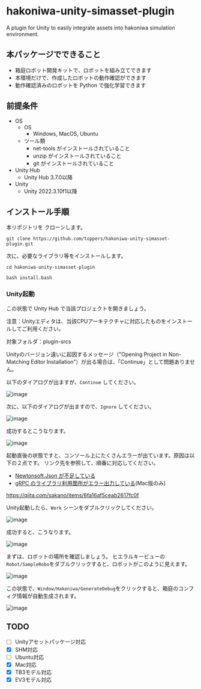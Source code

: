 # hakoniwa-unity-simasset-plugin
 A plugin for Unity to easily integrate assets into hakoniwa simulation environment.

## 本パッケージでできること

* 箱庭ロボット開発キットで、ロボットを組み立てできます
* 本環境だけで、作成したロボットの動作確認ができます
* 動作確認済みのロボットを Python で強化学習できます

## 前提条件

* OS
  * OS
    * Windows, MacOS, Ubuntu
  * ツール類
    * net-tools がインストールされていること
    * unzip がインストールされていること
    * git がインストールされていること
* Unity Hub
  * Unity Hub 3.7.0以降
* Unity
  * Unity 2022.3.10f1以降

## インストール手順

本リポジトリを クローンします。

```
git clone https://github.com/toppers/hakoniwa-unity-simasset-plugin.git
```

次に、必要なライブラリ等をインストールします。

```
cd hakoniwa-unity-simasset-plugin
```

```
bash install.bash
```

### Unity起動

この状態で Unity Hub で当該プロジェクトを開きましょう。

注意：Unityエディタは、当該CPUアーキテクチャに対応したものをインストールしてご利用ください。

対象フォルダ：plugin-srcs

Unityのバージョン違いに起因するメッセージ（"Opening Project in Non-Matching Editor Installation"）が出る場合は、「Continue」として問題ありません。

以下のダイアログが出ますが、`Continue` してください。

![image](https://github.com/toppers/hakoniwa-unity-drone-model/assets/164193/e1fbc477-4edc-4e39-ab15-ccd6f0707f33)


次に、以下のダイアログが出ますので、`Ignore` してください。

![image](https://github.com/toppers/hakoniwa-unity-drone-model/assets/164193/7c03ae41-f988-44cb-9ac1-2263507d254d)


成功するとこうなります。

![image](https://github.com/toppers/hakoniwa-unity-drone-model/assets/164193/50398cfa-f6fc-4eef-9679-5442bbd9de76)

起動直後の状態ですと、コンソール上にたくさんエラーが出ています。原因は以下の２点です。
リンク先を参照して、順番に対応してください。

* [Newtonsoft.Json が不足している](https://github.com/toppers/hakoniwa-document/tree/main/troubleshooting/unity#unity%E8%B5%B7%E5%8B%95%E6%99%82%E3%81%ABnewtonsoftjson%E3%81%8C%E3%81%AA%E3%81%84%E3%81%A8%E3%81%84%E3%81%86%E3%82%A8%E3%83%A9%E3%83%BC%E3%81%8C%E5%87%BA%E3%82%8B)
* [gRPC のライブラリ利用箇所がエラー出力している](https://github.com/toppers/hakoniwa-document/blob/main/troubleshooting/unity/README.md#grpc-%E3%81%AE%E3%83%A9%E3%82%A4%E3%83%96%E3%83%A9%E3%83%AA%E5%88%A9%E7%94%A8%E7%AE%87%E6%89%80%E3%81%8C%E3%82%A8%E3%83%A9%E3%83%BC%E5%87%BA%E5%8A%9B%E3%81%97%E3%81%A6%E3%81%84%E3%82%8B)(Mac版のみ)


https://qiita.com/sakano/items/6fa16af5ceab2617fc0f

Unity起動したら、`Work` シーンをダブルクリックしてください。

![image](https://user-images.githubusercontent.com/164193/236663723-e50cfc04-a6fb-4794-86c2-95adf65f7161.png)

成功すると、こうなります。

![image](https://user-images.githubusercontent.com/164193/236663731-690d69e4-2545-4e74-ac25-b089fc85019f.png)

まずは、ロボットの場所を確認しましょう。
ヒエラルキービューの`Robot/SampleRobo`をダブルクリックすると、ロボットがこのように見えます。

![image](https://user-images.githubusercontent.com/164193/236663767-01732e69-7797-4658-a09b-bd20bc0e22cb.png)

この状態で、`Window/Hakoniwa/GenerateDebug`をクリックすると、箱庭のコンフィグ情報が自動生成されます。

![image](https://user-images.githubusercontent.com/164193/236663809-ffd548ee-aa20-4324-a704-f2a1df7c5634.png)


## TODO

- [ ] Unityアセットパッケージ対応
- [X] SHM対応
- [ ] Ubuntu対応
- [X] Mac対応
- [X] TB3モデル対応
- [X] EV3モデル対応
